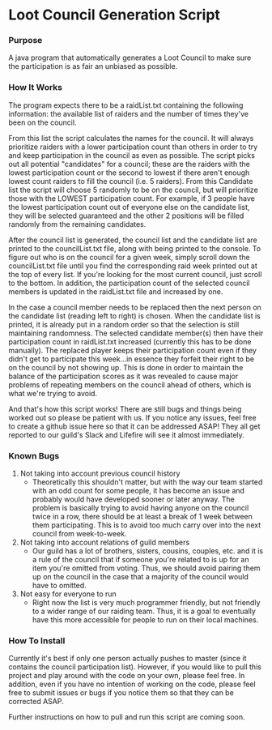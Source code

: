 # Loot Council Generation Script

### Purpose
A java program that automatically generates a Loot Council to make sure the participation is as fair an unbiased as possible.

### How It Works
The program expects there to be a raidList.txt containing the following information: the available list of raiders and the number of times they've been on the council.

From this list the script calculates the names for the council. It will always prioritize raiders with a lower participation count than others in order to try and keep participation in the council as even as possible. The script picks out all potential "candidates" for a council; these are the raiders with the lowest participation count or the second to lowest if there aren't enough lowest count raiders to fill the council (i.e. 5 raiders). From this Candidate list the script will choose 5 randomly to be on the council, but will prioritize those with the LOWEST participation count. For example, if 3 people have the lowest participation count out of everyone else on the candidate list, they will be selected guaranteed and the other 2 positions will be filled randomly from the remaining candidates.

After the council list is generated, the council list and the candidate list are printed to the councilList.txt file, along with being printed to the console. To figure out who is on the council for a given week, simply scroll down the councilList.txt file until you find the corresponding raid week printed out at the top of every list. If you're looking for the most current council, just scroll to the bottom. In addition, the participation count of the selected council members is updated in the raidList.txt file and increased by one.

In the case a council member needs to be replaced then the next person on the candidate list (reading left to right) is chosen. When the candidate list is printed, it is already put in a random order so that the selection is still maintaining randomness. The selected candidate member(s) then have their participation count in raidList.txt increased (currently this has to be done manually). The replaced player keeps their participation count even if they didn't get to participate this week...in essence they forfeit their right to be on the council by not showing up. This is done in order to maintain the balance of the participation scores as it was revealed to cause major problems of repeating members on the council ahead of others, which is what we're trying to avoid.

And that's how this script works! There are still bugs and things being worked out so please be patient with us. If you notice any issues, feel free to create a github issue here so that it can be addressed ASAP! They all get reported to our guild's Slack and Lifefire will see it almost immediately.

### Known Bugs
1. Not taking into account previous council history
	* Theoretically this shouldn't matter, but with the way our team started with an odd count for some people, it has become an issue and probably would have developed sooner or later anyway. The problem is basically trying to avoid having anyone on the council twice in a row, there should be at least a break of 1 week between them participating. This is to avoid too much carry over into the next council from week-to-week.
2. Not taking into account relations of guild members
	* Our guild has a lot of brothers, sisters, cousins, couples, etc. and it is a rule of the council that if someone you're related to is up for an item you're omitted from voting. Thus, we should avoid pairing them up on the council in the case that a majority of the council would have to omitted.
3. Not easy for everyone to run
	* Right now the list is very much programmer friendly, but not friendly to a wider range of our raiding team. Thus, it is a goal to eventually have this more accessible for people to run on their local machines.

### How To Install
Currently it's best if only one person actually pushes to master (since it contains the council participation list). However, if you would like to pull this project and play around with the code on your own, please feel free. In addition, even if you have no intention of working on the code, please feel free to submit issues or bugs if you notice them so that they can be corrected ASAP.

Further instructions on how to pull and run this script are coming soon.
